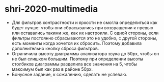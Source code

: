 # shri-2020-multimedia
- Для фильтров контрастности и яркости не смогла определиться как будет лучше: чтобы они сбрасывались при возвращении к превью или оставались такими же, как их настроили. С одной стороны, если фильтры постоянно сбрасываются это не удобно, с другой стороны, есть моменты когда хочется их сбросить. Поэтому добавила дополнительно кнопку сброса фильтров.
- Ограничила высоту диаграммы анализатора звука до 50px, чтобы он не был слишком большим. Поэтому при определении высоты столбиков диаграммы разделила все значения на 5, чтобы максимум был как раз в районе 50px.
- Бонусное задание, к сожалению, сделать не успеваю.